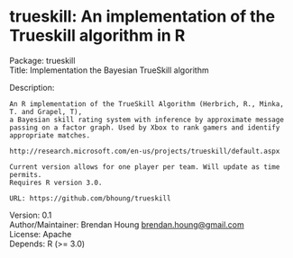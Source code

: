 trueskill: An implementation of the Trueskill algorithm in R
============================================================

Package: trueskill <br>
Title: Implementation the Bayesian TrueSkill algorithm <br>

Description:  

    An R implementation of the TrueSkill Algorithm (Herbrich, R., Minka, T. and Grapel, T), 
    a Bayesian skill rating system with inference by approximate message passing on a factor graph. Used by Xbox to rank gamers and identify appropriate matches.
  
    http://research.microsoft.com/en-us/projects/trueskill/default.aspx 
    
    Current version allows for one player per team. Will update as time permits.  
    Requires R version 3.0.
  
    URL: https://github.com/bhoung/trueskill
  
Version: 0.1 <br>
Author/Maintainer: Brendan Houng <brendan.houng@gmail.com> <br>
License: Apache <br>
Depends: R (>= 3.0)
